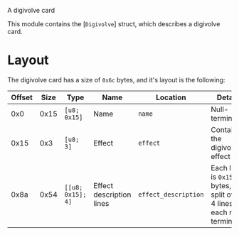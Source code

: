 A digivolve card

This module contains the [`Digivolve`] struct, which describes a digivolve card.

# Layout
The digivolve card has a size of `0x6c` bytes, and it's layout is the following:

| Offset | Size | Type              | Name                     | Location             | Details                                                             |
| ------ | ---- | ----------------- | ------------------------ | -------------------- | ------------------------------------------------------------------- |
| 0x0    | 0x15 | `[u8; 0x15]`      | Name                     | `name`               | Null-terminated                                                     |
| 0x15   | 0x3  | `[u8; 3]`         | Effect                   | `effect`             | Contains the digivolve effect                                       |
| 0x8a   | 0x54 | `[[u8; 0x15]; 4]` | Effect description lines | `effect_description` | Each line is `0x15` bytes, split over 4 lines, each null terminated |
